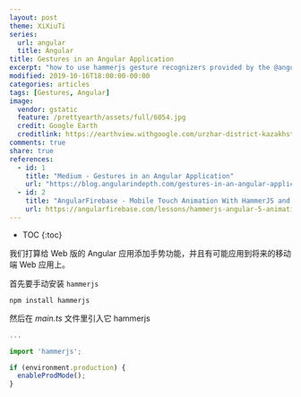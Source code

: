 ```yaml
---
layout: post
theme: XiXiuTi
series: 
  url: angular
  title: Angular
title: Gestures in an Angular Application
excerpt: "how to use hammerjs gesture recognizers provided by the @angular/platform-browser package?"
modified: 2019-10-16T18:00:00-00:00
categories: articles
tags: [Gestures, Angular]
image:
  vendor: gstatic
  feature: /prettyearth/assets/full/6054.jpg
  credit: Google Earth
  creditlink: https://earthview.withgoogle.com/urzhar-district-kazakhstan-6054
comments: true
share: true
references:
  - id: 1
    title: "Medium - Gestures in an Angular Application"
    url: "https://blog.angularindepth.com/gestures-in-an-angular-application-dde71804c0d0"
  - id: 2
    title: "AngularFirebase - Mobile Touch Animation With HammerJS and Angular"
    url: https://angularfirebase.com/lessons/hammerjs-angular-5-animations-for-mobile-gestures-tutorial/"
---
```


* TOC
{:toc}

我们打算给 Web 版的 Angular 应用添加手势功能，并且有可能应用到将来的移动端 Web 应用上。

首先要手动安装 `hammerjs`

`npm install hammerjs`

然后在 *main.ts* 文件里引入它 hammerjs

```typescript
...

import 'hammerjs';

if (environment.production) {
  enableProdMode();
}
```
